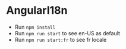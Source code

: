 # AngularI18n

- Run `npm install`
- Run `npm run start` to see en-US as default
- Run `npm run start:fr` to see fr locale
